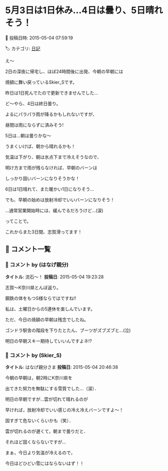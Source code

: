 # 5月3日は1日休み…4日は曇り、5日晴れそう！

📅 投稿日時: 2015-05-04 07:59:19

🏷️ カテゴリ: [日記](cc4b5682fb7b8b144980957a978653fb0.md)

え～


2日の深夜に帰宅し、ほぼ24時間後に出発、今朝の早朝には


焼額に舞い戻っているSkier_Sです。





昨日は1日死んでたので更新できませんでした…





ど～やら、4日は終日曇り。


よるにパラパラ雨が降るかもしれないですが、


昼間は雨にならずに済みそう!





5日は…朝は曇りかな～


うまくいけば、朝から晴れるかも！


気温は下がり、朝は氷点下まで冷えそうなので、


明け方まで雨が残らなければ、早朝のバーンは


しっかり固いバーンになりそうかな！





6日は1日晴れて、また暖かい1日になりそう…


でも、早朝の始めは放射冷却でいいバーンになりそう！


…通常営業開始時には、緩んでるだろうけど…(涙)





ってことで。


これからまた3日間、志賀滑ってます！

## 💬 コメント一覧

### 💬 コメント by (はなげ親分)
**タイトル**: 流石～！
**投稿日**: 2015-05-04 19:23:28

志賀～K奈川県とんぼ返り。

鋼鉄の体をもつS様ならではですね!!



私は、土曜日からの5連休を楽しんでいます。



ただ、今日の焼額の早朝は残念でしたね。

ゴンドラ駅舎の階段を下りたとたん、ブーツがズブズブと…(泣)



明日の早朝スキー期待していいんですよネ!?

### 💬 コメント by (Skier_S)
**タイトル**: はなげ親分さま
**投稿日**: 2015-05-04 20:46:38

今朝の早朝は，朝2時にK奈川県を

出てきた努力を無駄にする雪質でした…（涙）．



明日の早朝ですが…雲が切れて晴れるのが

早ければ，放射冷却でいい感じの冷え冷えバーンですよ～！

固すぎて危ないくらいかも（笑）．



雲が切れるのが遅くて，朝まで曇りだと．

それほど固くならないですが…

まぁ，今日より気温が冷えるので，

今日ほどひどい雪にはならないはず！！

